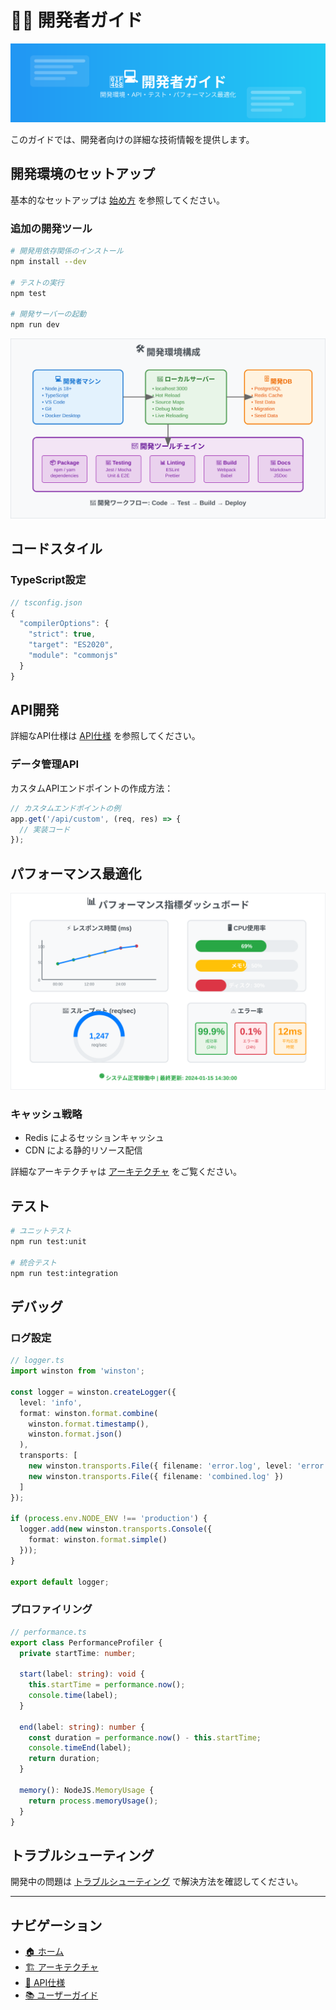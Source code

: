 # 👨‍💻 開発者ガイド

![開発者ガイド](../images/developer-guide.svg)

このガイドでは、開発者向けの詳細な技術情報を提供します。

## 開発環境のセットアップ

基本的なセットアップは [始め方](./getting-started.md) を参照してください。

### 追加の開発ツール

```bash
# 開発用依存関係のインストール
npm install --dev

# テストの実行
npm test

# 開発サーバーの起動
npm run dev
```

![開発環境](../images/development-environment.svg)

## コードスタイル

### TypeScript設定

```typescript
// tsconfig.json
{
  "compilerOptions": {
    "strict": true,
    "target": "ES2020",
    "module": "commonjs"
  }
}
```

## API開発

詳細なAPI仕様は [API仕様](./api-reference.md) を参照してください。

### データ管理API

カスタムAPIエンドポイントの作成方法：

```typescript
// カスタムエンドポイントの例
app.get('/api/custom', (req, res) => {
  // 実装コード
});
```

## パフォーマンス最適化

![パフォーマンス指標](../images/performance-metrics.svg)

### キャッシュ戦略

- Redis によるセッションキャッシュ
- CDN による静的リソース配信

詳細なアーキテクチャは [アーキテクチャ](./architecture.md) をご覧ください。

## テスト

```bash
# ユニットテスト
npm run test:unit

# 統合テスト
npm run test:integration
```

## デバッグ

### ログ設定

```typescript
// logger.ts
import winston from 'winston';

const logger = winston.createLogger({
  level: 'info',
  format: winston.format.combine(
    winston.format.timestamp(),
    winston.format.json()
  ),
  transports: [
    new winston.transports.File({ filename: 'error.log', level: 'error' }),
    new winston.transports.File({ filename: 'combined.log' })
  ]
});

if (process.env.NODE_ENV !== 'production') {
  logger.add(new winston.transports.Console({
    format: winston.format.simple()
  }));
}

export default logger;
```

### プロファイリング

```typescript
// performance.ts
export class PerformanceProfiler {
  private startTime: number;

  start(label: string): void {
    this.startTime = performance.now();
    console.time(label);
  }

  end(label: string): number {
    const duration = performance.now() - this.startTime;
    console.timeEnd(label);
    return duration;
  }

  memory(): NodeJS.MemoryUsage {
    return process.memoryUsage();
  }
}
```

## トラブルシューティング

開発中の問題は [トラブルシューティング](./troubleshooting.md) で解決方法を確認してください。

---

## ナビゲーション

- [🏠 ホーム](./README.md)
- [🏗️ アーキテクチャ](./architecture.md)
- [🔧 API仕様](./api-reference.md)
- [📚 ユーザーガイド](./user-guide.md)
